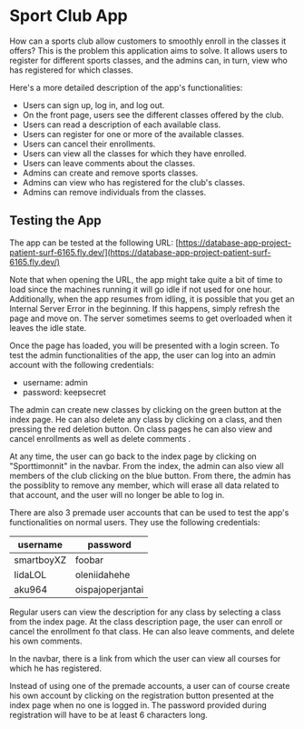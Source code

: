 # Sport Club App

How can a sports club allow customers to smoothly enroll in the classes it offers? This is the problem this application aims to solve. It allows users to register for different sports classes, and the admins can, in turn, view who has registered for which classes.

Here's a more detailed description of the app's functionalities:
- Users can sign up, log in, and log out.
- On the front page, users see the different classes offered by the club.
- Users can read a description of each available class.
- Users can register for one or more of the available classes.
- Users can cancel their enrollments.
- Users can view all the classes for which they have enrolled.
- Users can leave comments about the classes.
- Admins can create and remove sports classes.
- Admins can view who has registered for the club's classes.
- Admins can remove individuals from the classes.

## Testing the App

The app can be tested at the following URL: [https://database-app-project-patient-surf-6165.fly.dev/](https://database-app-project-patient-surf-6165.fly.dev/)

Note that when opening the URL, the app might take quite a bit of time to load since the machines running it will go idle if not used for one hour. Additionally, when the app resumes from idling, it is possible that you get an Internal Server Error in the beginning. If this happens, simply refresh the page and move on. The server sometimes seems to get overloaded when it leaves the idle state.

Once the page has loaded, you will be presented with a login screen. To test the admin functionalities of the app, the user can log into an admin account with the following credentials:
- username: admin
- password: keepsecret

The admin can create new classes by clicking on the green button at the index page. He can also delete any class by clicking on a class, and then pressing the red deletion button. On class pages he can also view and cancel enrollments as well as delete comments .

At any time, the user can go back to the index page by clicking on "Sporttimonnit" in the navbar. From the index, the admin can also view all members of the club clicking on the blue button. From there, the admin has the possiblity to remove any member, which will erase all data related to that account, and the user will no longer be able to log in.

There are also 3 premade user accounts that can be used to test the app's functionalities on normal users. They use the following credentials:

|  username  |     password     |
| ---------- | ---------------- |
| smartboyXZ | foobar           |
| IidaLOL    | oleniidahehe     |
| aku964     | oispajoperjantai |

Regular users can view the description for any class by selecting a class from the index page. At the class description page, the user can enroll or cancel the enrollment fo that class. He can also leave comments, and delete his own comments.

In the navbar, there is a link from which the user can view all courses for which he has registered.

Instead of using one of the premade accounts, a user can of course create his own account by clicking on the registration button presented at the index page when no one is logged in. The password provided during registration will have to be at least 6 characters long.
